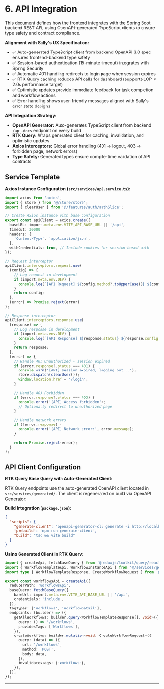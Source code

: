 # 6. API Integration

This document defines how the frontend integrates with the Spring Boot backend REST API, using OpenAPI-generated TypeScript clients to ensure type safety and contract compliance.

**Alignment with Sally's UX Specification:**
- ✅ Auto-generated TypeScript client from backend OpenAPI 3.0 spec ensures frontend-backend type safety
- ✅ Session-based authentication (15-minute timeout) integrates with Spring Security
- ✅ Automatic 401 handling redirects to login page when session expires
- ✅ RTK Query caching reduces API calls for dashboard (supports LCP < 2.0s performance target)
- ✅ Optimistic updates provide immediate feedback for task completion and workflow actions
- ✅ Error handling shows user-friendly messages aligned with Sally's error state designs

**API Integration Strategy:**
- **OpenAPI Generator:** Auto-generates TypeScript client from backend `/api-docs` endpoint on every build
- **RTK Query:** Wraps generated client for caching, invalidation, and optimistic updates
- **Axios Interceptors:** Global error handling (401 → logout, 403 → forbidden page, network errors)
- **Type Safety:** Generated types ensure compile-time validation of API contracts

## Service Template

**Axios Instance Configuration (`src/services/api.service.ts`):**

```typescript
import axios from 'axios';
import { store } from '@/store/store';
import { clearUser } from '@/features/auth/authSlice';

// Create Axios instance with base configuration
export const apiClient = axios.create({
  baseURL: import.meta.env.VITE_API_BASE_URL || '/api',
  timeout: 30000,
  headers: {
    'Content-Type': 'application/json',
  },
  withCredentials: true, // Include cookies for session-based auth
});

// Request interceptor
apiClient.interceptors.request.use(
  (config) => {
    // Log request in development
    if (import.meta.env.DEV) {
      console.log(`[API Request] ${config.method?.toUpperCase()} ${config.url}`);
    }
    return config;
  },
  (error) => Promise.reject(error)
);

// Response interceptor
apiClient.interceptors.response.use(
  (response) => {
    // Log response in development
    if (import.meta.env.DEV) {
      console.log(`[API Response] ${response.status} ${response.config.url}`);
    }
    return response;
  },
  (error) => {
    // Handle 401 Unauthorized - session expired
    if (error.response?.status === 401) {
      console.warn('[API] Session expired, logging out...');
      store.dispatch(clearUser());
      window.location.href = '/login';
    }

    // Handle 403 Forbidden
    if (error.response?.status === 403) {
      console.error('[API] Access forbidden');
      // Optionally redirect to unauthorized page
    }

    // Handle network errors
    if (!error.response) {
      console.error('[API] Network error:', error.message);
    }

    return Promise.reject(error);
  }
);
```

## API Client Configuration

**RTK Query Base Query with Auto-Generated Client:**

RTK Query endpoints use the auto-generated OpenAPI client located in `src/services/generated/`. The client is regenerated on build via OpenAPI Generator:

**Build Integration (`package.json`):**
```json
{
  "scripts": {
    "generate-client": "openapi-generator-cli generate -i http://localhost:8080/api-docs -g typescript-axios -o src/services/generated --additional-properties=supportsES6=true,withSeparateModelsAndApi=true",
    "prebuild": "npm run generate-client",
    "build": "tsc && vite build"
  }
}
```

**Using Generated Client in RTK Query:**
```typescript
import { createApi, fetchBaseQuery } from '@reduxjs/toolkit/query/react';
import { WorkflowTemplateApi, WorkflowInstanceApi } from '@/services/generated/api';
import type { WorkflowTemplateResponse, CreateWorkflowRequest } from '@/services/generated/models';

export const workflowsApi = createApi({
  reducerPath: 'workflowsApi',
  baseQuery: fetchBaseQuery({
    baseUrl: import.meta.env.VITE_API_BASE_URL || '/api',
    credentials: 'include',
  }),
  tagTypes: ['Workflows', 'WorkflowDetail'],
  endpoints: (builder) => ({
    getAllWorkflows: builder.query<WorkflowTemplateResponse[], void>({
      query: () => '/workflows',
      providesTags: ['Workflows'],
    }),
    createWorkflow: builder.mutation<void, CreateWorkflowRequest>({
      query: (data) => ({
        url: '/workflows',
        method: 'POST',
        body: data,
      }),
      invalidatesTags: ['Workflows'],
    }),
  }),
});
```

---
